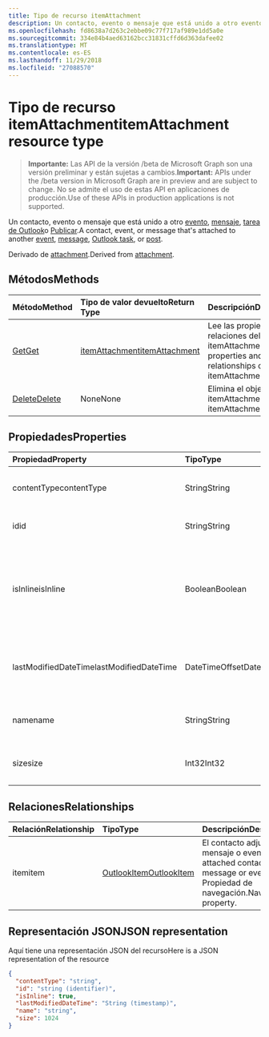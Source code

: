 ```yaml
---
title: Tipo de recurso itemAttachment
description: Un contacto, evento o mensaje que está unido a otro evento,
ms.openlocfilehash: fd8638a7d263c2ebbe09c77f717af989e1dd5a0e
ms.sourcegitcommit: 334e84b4aed63162bcc31831cffd6d363dafee02
ms.translationtype: MT
ms.contentlocale: es-ES
ms.lasthandoff: 11/29/2018
ms.locfileid: "27088570"
---
```

# <a name="itemattachment-resource-type"></a><span data-ttu-id="870e2-103">Tipo de recurso itemAttachment</span><span class="sxs-lookup"><span data-stu-id="870e2-103">itemAttachment resource type</span></span>

> <span data-ttu-id="870e2-104">**Importante:** Las API de la versión /beta de Microsoft Graph son una versión preliminar y están sujetas a cambios.</span><span class="sxs-lookup"><span data-stu-id="870e2-104">**Important:** APIs under the /beta version in Microsoft Graph are in preview and are subject to change.</span></span> <span data-ttu-id="870e2-105">No se admite el uso de estas API en aplicaciones de producción.</span><span class="sxs-lookup"><span data-stu-id="870e2-105">Use of these APIs in production applications is not supported.</span></span>

<span data-ttu-id="870e2-106">Un contacto, evento o mensaje que está unido a otro [evento](../resources/event.md), [mensaje](../resources/message.md), [tarea de Outlook](../resources/outlooktask.md)o [Publicar](../resources/post.md).</span><span class="sxs-lookup"><span data-stu-id="870e2-106">A contact, event, or message that's attached to another [event](../resources/event.md), [message](../resources/message.md), [Outlook task](../resources/outlooktask.md), or [post](../resources/post.md).</span></span>  

<span data-ttu-id="870e2-107">Derivado de [attachment](attachment.md).</span><span class="sxs-lookup"><span data-stu-id="870e2-107">Derived from [attachment](attachment.md).</span></span>

## <a name="methods"></a><span data-ttu-id="870e2-108">Métodos</span><span class="sxs-lookup"><span data-stu-id="870e2-108">Methods</span></span>

| <span data-ttu-id="870e2-109">Método</span><span class="sxs-lookup"><span data-stu-id="870e2-109">Method</span></span>       | <span data-ttu-id="870e2-110">Tipo de valor devuelto</span><span class="sxs-lookup"><span data-stu-id="870e2-110">Return Type</span></span>  |<span data-ttu-id="870e2-111">Descripción</span><span class="sxs-lookup"><span data-stu-id="870e2-111">Description</span></span>|
|:---------------|:--------|:----------|
|[<span data-ttu-id="870e2-112">Get</span><span class="sxs-lookup"><span data-stu-id="870e2-112">Get</span></span>](../api/attachment-get.md) | [<span data-ttu-id="870e2-113">itemAttachment</span><span class="sxs-lookup"><span data-stu-id="870e2-113">itemAttachment</span></span>](itemattachment.md) |<span data-ttu-id="870e2-114">Lee las propiedades y relaciones del objeto itemAttachment.</span><span class="sxs-lookup"><span data-stu-id="870e2-114">Read properties and relationships of itemAttachment object.</span></span>|
|[<span data-ttu-id="870e2-115">Delete</span><span class="sxs-lookup"><span data-stu-id="870e2-115">Delete</span></span>](../api/attachment-delete.md) | <span data-ttu-id="870e2-116">None</span><span class="sxs-lookup"><span data-stu-id="870e2-116">None</span></span> |<span data-ttu-id="870e2-117">Elimina el objeto itemAttachment.</span><span class="sxs-lookup"><span data-stu-id="870e2-117">Delete itemAttachment object.</span></span> |

## <a name="properties"></a><span data-ttu-id="870e2-118">Propiedades</span><span class="sxs-lookup"><span data-stu-id="870e2-118">Properties</span></span>
| <span data-ttu-id="870e2-119">Propiedad</span><span class="sxs-lookup"><span data-stu-id="870e2-119">Property</span></span>     | <span data-ttu-id="870e2-120">Tipo</span><span class="sxs-lookup"><span data-stu-id="870e2-120">Type</span></span>   |<span data-ttu-id="870e2-121">Descripción</span><span class="sxs-lookup"><span data-stu-id="870e2-121">Description</span></span>|
|:---------------|:--------|:----------|
|<span data-ttu-id="870e2-122">contentType</span><span class="sxs-lookup"><span data-stu-id="870e2-122">contentType</span></span>|<span data-ttu-id="870e2-123">String</span><span class="sxs-lookup"><span data-stu-id="870e2-123">String</span></span>|<span data-ttu-id="870e2-124">El tipo de contenido de los datos adjuntos.</span><span class="sxs-lookup"><span data-stu-id="870e2-124">The content type of the attachment.</span></span>|
|<span data-ttu-id="870e2-125">id</span><span class="sxs-lookup"><span data-stu-id="870e2-125">id</span></span>|<span data-ttu-id="870e2-126">String</span><span class="sxs-lookup"><span data-stu-id="870e2-126">String</span></span>| <span data-ttu-id="870e2-127">El identificador de los datos adjuntos.</span><span class="sxs-lookup"><span data-stu-id="870e2-127">The attachment ID.</span></span>|
|<span data-ttu-id="870e2-128">isInline</span><span class="sxs-lookup"><span data-stu-id="870e2-128">isInline</span></span>|<span data-ttu-id="870e2-129">Boolean</span><span class="sxs-lookup"><span data-stu-id="870e2-129">Boolean</span></span>|<span data-ttu-id="870e2-130">Se establece en true si los datos adjuntos están insertados, como una imagen incrustada en el cuerpo del elemento.</span><span class="sxs-lookup"><span data-stu-id="870e2-130">Set to true if the attachment is inline, such as an embedded image within the body of the item.</span></span>|
|<span data-ttu-id="870e2-131">lastModifiedDateTime</span><span class="sxs-lookup"><span data-stu-id="870e2-131">lastModifiedDateTime</span></span>|<span data-ttu-id="870e2-132">DateTimeOffset</span><span class="sxs-lookup"><span data-stu-id="870e2-132">DateTimeOffset</span></span>|<span data-ttu-id="870e2-133">Última fecha y hora en que se modificaron los datos adjuntos.</span><span class="sxs-lookup"><span data-stu-id="870e2-133">The last time and date that the attachment was modified.</span></span>|
|<span data-ttu-id="870e2-134">name</span><span class="sxs-lookup"><span data-stu-id="870e2-134">name</span></span>|<span data-ttu-id="870e2-135">String</span><span class="sxs-lookup"><span data-stu-id="870e2-135">String</span></span>|<span data-ttu-id="870e2-136">Nombre para mostrar de los datos adjuntos.</span><span class="sxs-lookup"><span data-stu-id="870e2-136">The display name of the attachment.</span></span>|
|<span data-ttu-id="870e2-137">size</span><span class="sxs-lookup"><span data-stu-id="870e2-137">size</span></span>|<span data-ttu-id="870e2-138">Int32</span><span class="sxs-lookup"><span data-stu-id="870e2-138">Int32</span></span>|<span data-ttu-id="870e2-139">El tamaño en bytes de los datos adjuntos.</span><span class="sxs-lookup"><span data-stu-id="870e2-139">The size in bytes of the attachment.</span></span>|

## <a name="relationships"></a><span data-ttu-id="870e2-140">Relaciones</span><span class="sxs-lookup"><span data-stu-id="870e2-140">Relationships</span></span>
| <span data-ttu-id="870e2-141">Relación</span><span class="sxs-lookup"><span data-stu-id="870e2-141">Relationship</span></span> | <span data-ttu-id="870e2-142">Tipo</span><span class="sxs-lookup"><span data-stu-id="870e2-142">Type</span></span>   |<span data-ttu-id="870e2-143">Descripción</span><span class="sxs-lookup"><span data-stu-id="870e2-143">Description</span></span>|
|:---------------|:--------|:----------|
|<span data-ttu-id="870e2-144">item</span><span class="sxs-lookup"><span data-stu-id="870e2-144">item</span></span>|[<span data-ttu-id="870e2-145">OutlookItem</span><span class="sxs-lookup"><span data-stu-id="870e2-145">OutlookItem</span></span>](outlookitem.md)|<span data-ttu-id="870e2-146">El contacto adjunto, mensaje o evento.</span><span class="sxs-lookup"><span data-stu-id="870e2-146">The attached contact, message or event.</span></span> <span data-ttu-id="870e2-147">Propiedad de navegación.</span><span class="sxs-lookup"><span data-stu-id="870e2-147">Navigation property.</span></span>|

## <a name="json-representation"></a><span data-ttu-id="870e2-148">Representación JSON</span><span class="sxs-lookup"><span data-stu-id="870e2-148">JSON representation</span></span>

<span data-ttu-id="870e2-149">Aquí tiene una representación JSON del recurso</span><span class="sxs-lookup"><span data-stu-id="870e2-149">Here is a JSON representation of the resource</span></span>

<!-- {
  "blockType": "resource",
  "optionalProperties": [
    "item"
  ],
  "@odata.type": "microsoft.graph.itemAttachment"
}-->

```json
{
  "contentType": "string",
  "id": "string (identifier)",
  "isInline": true,
  "lastModifiedDateTime": "String (timestamp)",
  "name": "string",
  "size": 1024
}

```
<!-- uuid: 8fcb5dbc-d5aa-4681-8e31-b001d5168d79
2015-10-25 14:57:30 UTC -->
<!-- {
  "type": "#page.annotation",
  "description": "itemAttachment resource",
  "keywords": "",
  "section": "documentation",
  "tocPath": ""
}-->

